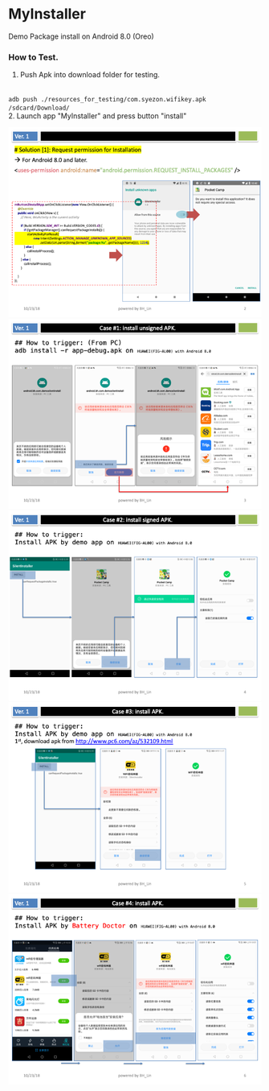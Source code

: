 # MyInstaller

Demo Package install on Android 8.0 (Oreo)  

### How to Test.
1. Push Apk into download folder for testing.  
<code>  
adb push ./resources_for_testing/com.syezon.wifikey.apk /sdcard/Download/
</code>   
2. Launch app "MyInstaller" and press button "install"   

![](./pictures/Slide2.png)
![](./pictures/Slide3.png)
![](./pictures/Slide4.png)
![](./pictures/Slide5.png)
![](./pictures/Slide6.png)
